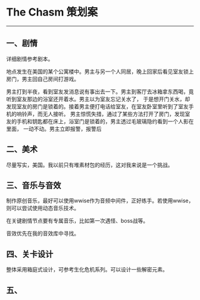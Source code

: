 # The Chasm 策划案

---

## 一、剧情

详细剧情参考剧本。

地点发生在美国的某个公寓楼中。男主与另一个人同居，晚上回家后看见室友锁上房门，男主回自己房间打游戏。

男主打到半夜，看到室友发消息说有事出去一下。男主到客厅去冰箱拿东西喝，竟听到室友那边的浴室还开着水。男主以为室友忘记关水了，
于是想开门关水，却发现室友的房门是锁着的。接着男主便打电话给室友，在室友卧室里听到了室友手机的响铃声，而无人接听。
男主惊慌失措，通过了某些方法打开了房门，发现室友的手机和钥匙都在床上，浴室门是锁着的，男主透过毛玻璃隐约看到一个人影在里面，
一动不动。男主立即报警，报警后

## 二、美术

尽量写实，美国。我以前只有堆素材包的经历，这对我来说是一个挑战。

## 三、音乐与音效

制作原创音乐，最好可以使用wwise作为音频中间件，正好练手。若使用wwise，则可以尝试使用动态音乐技术。

在关键剧情节点要有专属音乐，比如第一次遇怪、boss战等。

音效优先在我的音效库中寻找。

## 四、关卡设计

整体采用箱庭式设计，可参考生化危机系列。可以设计一些解密元素。

## 五、